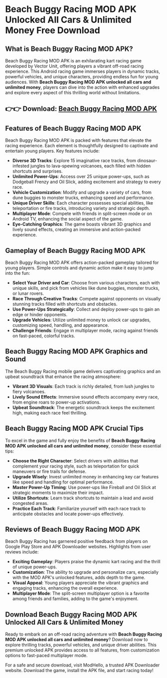 # Beach Buggy Racing MOD APK Unlocked All Cars & Unlimited Money Free Download

## What is Beach Buggy Racing MOD APK?

Beach Buggy Racing MOD APK is an exhilarating kart racing game developed by Vector Unit, offering players a vibrant off-road racing experience. This Android racing game immerses players in dynamic tracks, powerful vehicles, and unique characters, providing endless fun for young audiences. With **Beach Buggy Racing MOD APK unlocked all cars and unlimited money**, players can dive into the action with enhanced upgrades and explore every aspect of this thrilling world without limitations.

## 👉👉 Download: [Beach Buggy Racing MOD APK](https://modhello.com/beach-buggy-racing/)

## Features of Beach Buggy Racing MOD APK

Beach Buggy Racing MOD APK is packed with features that elevate the racing experience. Each element is thoughtfully designed to captivate and entertain young players. Key features include:

- **Diverse 3D Tracks**: Explore 15 imaginative race tracks, from dinosaur-infested jungles to lava-spewing volcanoes, each filled with hidden shortcuts and surprises.
- **Unlimited Power-Ups**: Access over 25 unique power-ups, such as Dodgeball Frenzy and Oil Slick, adding excitement and strategy to every race.
- **Vehicle Customization**: Modify and upgrade a variety of cars, from dune buggies to monster trucks, enhancing speed and performance.
- **Unique Driver Skills**: Each character possesses special abilities, like teleportation or fire tracks, introducing variety and strategic depth.
- **Multiplayer Mode**: Compete with friends in split-screen mode or on Android TV, enhancing the social aspect of the game.
- **Eye-Catching Graphics**: The game boasts vibrant 3D graphics and lively sound effects, creating an immersive and action-packed experience.

## Gameplay of Beach Buggy Racing MOD APK

Beach Buggy Racing MOD APK offers action-packed gameplay tailored for young players. Simple controls and dynamic action make it easy to jump into the fun:

- **Select Your Driver and Car**: Choose from various characters, each with unique skills, and pick from vehicles like dune buggies, monster trucks, or lunar rovers.
- **Race Through Creative Tracks**: Compete against opponents on visually stunning tracks filled with shortcuts and obstacles.
- **Use Power-Ups Strategically**: Collect and deploy power-ups to gain an edge or hinder opponents.
- **Upgrade Vehicles**: Utilize unlimited money to unlock car upgrades, customizing speed, handling, and appearance.
- **Challenge Friends**: Engage in multiplayer mode, racing against friends on fast-paced, colorful tracks.

## Beach Buggy Racing MOD APK Graphics and Sound

The Beach Buggy Racing mobile game delivers captivating graphics and an upbeat soundtrack that enhance the racing atmosphere:

- **Vibrant 3D Visuals**: Each track is richly detailed, from lush jungles to fiery volcanoes.
- **Lively Sound Effects**: Immersive sound effects accompany every race, from engine roars to power-up activations.
- **Upbeat Soundtrack**: The energetic soundtrack keeps the excitement high, making each race feel thrilling.

## Beach Buggy Racing MOD APK Crucial Tips

To excel in the game and fully enjoy the benefits of **Beach Buggy Racing MOD APK unlocked all cars and unlimited money**, consider these essential tips:

- **Choose the Right Character**: Select drivers with abilities that complement your racing style, such as teleportation for quick maneuvers or fire trails for defense.
- **Upgrade Wisely**: Invest unlimited money in enhancing key car features like speed and handling for optimal performance.
- **Master Power-Up Timing**: Use power-ups like Fireball and Oil Slick at strategic moments to maximize their impact.
- **Utilize Shortcuts**: Learn track shortcuts to maintain a lead and avoid congested areas.
- **Practice Each Track**: Familiarize yourself with each race track to anticipate obstacles and locate power-ups effectively.

## Reviews of Beach Buggy Racing MOD APK

Beach Buggy Racing has garnered positive feedback from players on Google Play Store and APK Downloader websites. Highlights from user reviews include:

- **Exciting Gameplay**: Players praise the dynamic kart racing and the thrill of unique power-ups.
- **Customization**: The ability to upgrade and personalize cars, especially with the MOD APK's unlocked features, adds depth to the game.
- **Visual Appeal**: Young players appreciate the vibrant graphics and engaging tracks, enhancing the overall experience.
- **Multiplayer Mode**: The split-screen multiplayer option is a favorite among friends and families, adding to the game's enjoyment.

## Download Beach Buggy Racing MOD APK Unlocked All Cars & Unlimited Money

Ready to embark on an off-road racing adventure with **Beach Buggy Racing MOD APK unlocked all cars and unlimited money**? Download now to explore thrilling tracks, powerful vehicles, and unique driver abilities. This premium unlocked APK provides access to all features, from customization options to fast-paced multiplayer mode.

For a safe and secure download, visit ModHello, a trusted APK Downloader website. Download the game, install the APK file, and start racing today!

